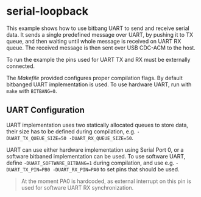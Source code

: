 # serial-loopback

This example shows how to use bitbang UART to send and receive serial data.
It sends a single predefined message over UART, by pushing it to TX queue,
and then waiting until whole message is received on UART RX queue. The
received message is then sent over USB CDC-ACM to the host.

To run the example the pins used for UART TX and RX must be externally connected.

The *Makefile* provided configures proper compilation flags.
By default bitbanged UART implementation is used.
To use hardware UART, run with `make` with `BITBANG=0`.

## UART Configuration

UART implementation uses two statically allocated queues to store data,
their size has to be defined during compilation,
e.g. `-DUART_TX_QUEUE_SIZE=50 -DUART_RX_QUEUE_SIZE=50`.

UART can use either hardware implementation using Serial Port 0,
or a software bitbaned implementation can be used.
To use software UART, define `-DUART_SOFTWARE_BITBANG=1` during compilation,
and use e.g. `-DUART_TX_PIN=PB0 -DUART_RX_PIN=PA0` to set pins that should be
used.

> At the moment PA0 is hardcoded, as external interrupt on this pin is used
> for software UART RX synchronization.
